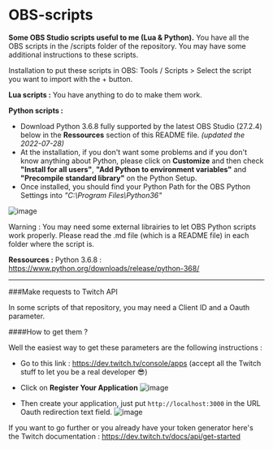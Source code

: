 # OBS-scripts
**Some OBS Studio scripts useful to me (Lua &amp; Python).**
You have all the OBS scripts in the /scripts folder of the repository. You may have some additional instructions to these scripts.

Installation to put these scripts in OBS: Tools / Scripts > Select the script you want to import with the + button.

**Lua scripts :**
You have anything to do to make them work.

**Python scripts :**
- Download Python 3.6.8 fully supported by the latest OBS Studio (27.2.4) below in the **Ressources** section of this README file. *(updated the 2022-07-28)*
- At the installation, if you don't want some problems and if you don't know anything about Python, please click on **Customize** and then check **"Install for all users"**, **"Add Python to environment variables"** and **"Precompile standard library"** on the Python Setup.
- Once installed, you should find your Python Path for the OBS Python Settings into *"C:\Program Files\Python36"*

![image](https://user-images.githubusercontent.com/49253492/181560527-8a00e625-d07b-4370-bb35-4b789040da82.png)

Warning : You may need some external librairies to let OBS Python scripts work properly. Please read the .md file (which is a README file) in each folder where the script is.

**Ressources :**
Python 3.6.8 : https://www.python.org/downloads/release/python-368/

---

###Make requests to Twitch API

In some scripts of that repository, you may need a Client ID and a Oauth parameter.

####How to get them ?

Well the easiest way to get these parameters are the following instructions :
- Go to this link : https://dev.twitch.tv/console/apps (accept all the Twitch stuff to let you be a real developer 😎)
- Click on **Register Your Application**
![image](https://user-images.githubusercontent.com/49253492/181560828-0f693d78-ffcc-490d-a9a6-e52ef4e677d6.png)

- Then create your application, just put `http://localhost:3000` in the URL Oauth redirection text field.
![image](https://user-images.githubusercontent.com/49253492/181560916-b1c89865-10fe-408f-a3e4-f739db82757f.png)


If you want to go further or you already have your token generator here's the Twitch documentation : https://dev.twitch.tv/docs/api/get-started
